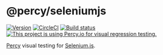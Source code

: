 # @percy/seleniumjs
[![Version](https://img.shields.io/npm/v/@percy/seleniumjs.svg)](https://npmjs.org/package/@percy/seleniumjs)
[![CircleCI](https://circleci.com/gh/percy/percy-seleniumjs.svg?style=svg)](https://circleci.com/gh/percy/percy-seleniumjs)
[![Build status](https://ci.appveyor.com/api/projects/status/68v7g6ahfmak0iha/branch/master?svg=true)](https://ci.appveyor.com/project/percy/percy-seleniumjs/branch/master)
[![This project is using Percy.io for visual regression testing.](https://percy.io/static/images/percy-badge.svg)](https://percy.io/percy/percy-seleniumjs)


[Percy](https://percy.io) visual testing for [Selenium.js](https://www.npmjs.com/package/selenium-webdriver).

